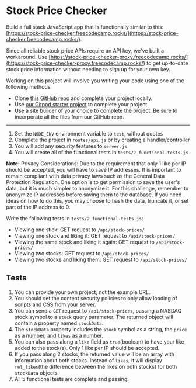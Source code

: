 # Stock Price Checker
Build a full stack JavaScript app that is functionally similar to this: [https://stock-price-checker.freecodecamp.rocks/](https://stock-price-checker.freecodecamp.rocks/).

Since all reliable stock price APIs require an API key, we've built a workaround. Use [https://stock-price-checker-proxy.freecodecamp.rocks/](https://stock-price-checker-proxy.freecodecamp.rocks/) to get up-to-date stock price information without needing to sign up for your own key.

Working on this project will involve you writing your code using one of the following methods:

- Clone [this GitHub repo](https://github.com/freeCodeCamp/boilerplate-project-stockchecker/) and complete your project locally.
- Use [our Gitpod starter project](https://gitpod.io/?autostart=true#https://github.com/freeCodeCamp/boilerplate-project-stockchecker/) to complete your project.
- Use a site builder of your choice to complete the project. Be sure to incorporate all the files from our GitHub repo.

---

1. Set the `NODE_ENV` environment variable to `test`, without quotes
2. Complete the project in `routes/api.js` or by creating a handler/controller
3. You will add any security features to `server.js`
4. You will create all of the functional tests in `tests/2_functional-tests.js`

**Note:** Privacy Considerations: Due to the requirement that only 1 like per IP should be accepted, you will have to save IP addresses. It is important to remain compliant with data privacy laws such as the General Data Protection Regulation. One option is to get permission to save the user's data, but it is much simpler to anonymize it. For this challenge, remember to anonymize IP addresses before saving them to the database. If you need ideas on how to do this, you may choose to hash the data, truncate it, or set part of the IP address to 0.

Write the following tests in `tests/2_functional-tests.js`:
- Viewing one stick: GET request to `/api/stock-prices/`
- Viewing one stock and liking it: GET request to `/api/stock-prices/`
- Viewing the same stock and liking it again: GET request to `/api/stock-prices/`
- Viewing two stocks: GET request to `/api/stock-prices/`
- Viewing two stocks and liking them: GET request to `/api/stock-prices/`

## Tests
1. You can provide your own project, not the example URL.
2. You should set the content security policies to only allow loading of scripts and CSS from your server.
3. You can send a `GET` request to `/api/stock-prices`, passing a NASDAQ stock symbol to a `stock` query parameter. The returned object will contain a property named `stockData`.
4. The `stockData` property includes the `stock` symbol as a string, the `price` as a number, and `likes` as a number.
5. You can also pass along a `like` field as `true`(boolean) to have your like added to the stock(s). Only 1 like per IP should be accepted.
6. If you pass along 2 stocks, the returned value will be an array with information about both stocks. Instead of `likes`, it will display `rel_likes`(the difference between the likes on both stocks) for both `stockData` objects.
7. All 5 functional tests are complete and passing.